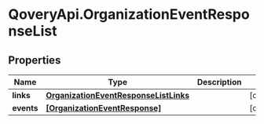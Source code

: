 # QoveryApi.OrganizationEventResponseList

## Properties

Name | Type | Description | Notes
------------ | ------------- | ------------- | -------------
**links** | [**OrganizationEventResponseListLinks**](OrganizationEventResponseListLinks.md) |  | [optional] 
**events** | [**[OrganizationEventResponse]**](OrganizationEventResponse.md) |  | [optional] 


